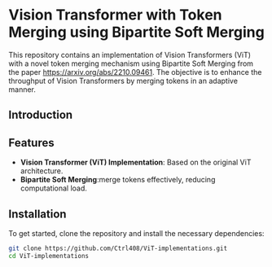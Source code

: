 # Vision Transformer with Token Merging using Bipartite Soft Merging

This repository contains an implementation of Vision Transformers (ViT) with a novel token merging mechanism using Bipartite Soft Merging from the paper https://arxiv.org/abs/2210.09461. The objective is to enhance the throughput of Vision Transformers by merging tokens in an adaptive manner.

## Introduction


## Features

- **Vision Transformer (ViT) Implementation**: Based on the original ViT architecture.
- **Bipartite Soft Merging**:merge tokens effectively, reducing computational load.


## Installation

To get started, clone the repository and install the necessary dependencies:

```bash
git clone https://github.com/Ctrl408/ViT-implementations.git
cd ViT-implementations
```

